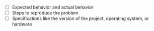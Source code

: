 - [ ]  Expected behavior and actual behavior
- [ ] Steps to reproduce the problem
- [ ] Specifications like the version of the project, operating system, or hardware
